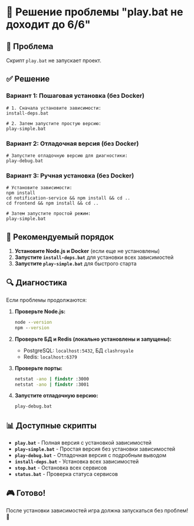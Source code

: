 # 🔧 Решение проблемы "play.bat не доходит до 6/6"

## 🚨 Проблема
Скрипт `play.bat` не запускает проект.

## ✅ Решение

### Вариант 1: Пошаговая установка (без Docker)
```batch
# 1. Сначала установите зависимости:
install-deps.bat

# 2. Затем запустите простую версию:
play-simple.bat
```

### Вариант 2: Отладочная версия (без Docker)
```batch
# Запустите отладочную версию для диагностики:
play-debug.bat
```

### Вариант 3: Ручная установка (без Docker)
```batch
# Установите зависимости:
npm install
cd notification-service && npm install && cd ..
cd frontend && npm install && cd ..

# Затем запустите простой режим:
play-simple.bat
```

## 🎯 Рекомендуемый порядок

1. **Установите Node.js и Docker** (если еще не установлены)
2. **Запустите `install-deps.bat`** для установки всех зависимостей
3. **Запустите `play-simple.bat`** для быстрого старта

## 🔍 Диагностика

Если проблемы продолжаются:

1. **Проверьте Node.js:**
   ```cmd
   node --version
   npm --version
   ```

2. **Проверьте БД и Redis (локально установлены и запущены):**
   - PostgreSQL: `localhost:5432`, БД `clashroyale`
   - Redis: `localhost:6379`

3. **Проверьте порты:**
   ```cmd
   netstat -ano | findstr :3000
   netstat -ano | findstr :3001
   ```

4. **Запустите отладочную версию:**
   ```cmd
   play-debug.bat
   ```

## 📊 Доступные скрипты

- **`play.bat`** - Полная версия с установкой зависимостей
- **`play-simple.bat`** - Простая версия без установки зависимостей
- **`play-debug.bat`** - Отладочная версия с подробным выводом
- **`install-deps.bat`** - Установка всех зависимостей
- **`stop.bat`** - Остановка всех сервисов
- **`status.bat`** - Проверка статуса сервисов

## 🎮 Готово!

После установки зависимостей игра должна запускаться без проблем! 🎯
